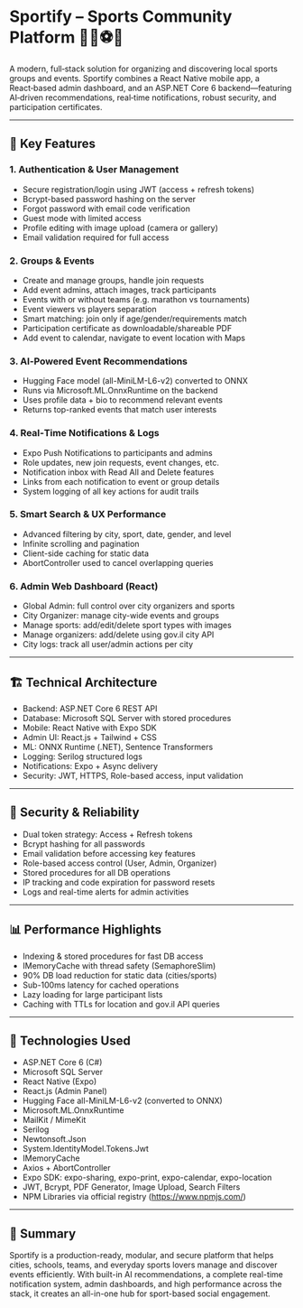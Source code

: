 # Sportify – Sports Community Platform 🏃‍♂️⚽🏀

A modern, full‑stack solution for organizing and discovering local sports groups and events. Sportify combines a React Native mobile app, a React‑based admin dashboard, and an ASP.NET Core 6 backend—featuring AI‑driven recommendations, real‑time notifications, robust security, and participation certificates.

---

## 🌟 Key Features

### 1. Authentication & User Management
- Secure registration/login using JWT (access + refresh tokens)
- Bcrypt-based password hashing on the server
- Forgot password with email code verification
- Guest mode with limited access
- Profile editing with image upload (camera or gallery)
- Email validation required for full access

### 2. Groups & Events
- Create and manage groups, handle join requests
- Add event admins, attach images, track participants
- Events with or without teams (e.g. marathon vs tournaments)
- Event viewers vs players separation
- Smart matching: join only if age/gender/requirements match
- Participation certificate as downloadable/shareable PDF
- Add event to calendar, navigate to event location with Maps

### 3. AI‑Powered Event Recommendations
- Hugging Face model (all-MiniLM-L6-v2) converted to ONNX
- Runs via Microsoft.ML.OnnxRuntime on the backend
- Uses profile data + bio to recommend relevant events
- Returns top-ranked events that match user interests

### 4. Real‑Time Notifications & Logs
- Expo Push Notifications to participants and admins
- Role updates, new join requests, event changes, etc.
- Notification inbox with Read All and Delete features
- Links from each notification to event or group details
- System logging of all key actions for audit trails

### 5. Smart Search & UX Performance
- Advanced filtering by city, sport, date, gender, and level
- Infinite scrolling and pagination
- Client-side caching for static data
- AbortController used to cancel overlapping queries

### 6. Admin Web Dashboard (React)
- Global Admin: full control over city organizers and sports
- City Organizer: manage city-wide events and groups
- Manage sports: add/edit/delete sport types with images
- Manage organizers: add/delete using gov.il city API
- City logs: track all user/admin actions per city

---

## 🏗️ Technical Architecture

- Backend: ASP.NET Core 6 REST API
- Database: Microsoft SQL Server with stored procedures
- Mobile: React Native with Expo SDK
- Admin UI: React.js + Tailwind + CSS
- ML: ONNX Runtime (.NET), Sentence Transformers
- Logging: Serilog structured logs
- Notifications: Expo + Async delivery
- Security: JWT, HTTPS, Role-based access, input validation

---

## 🔐 Security & Reliability

- Dual token strategy: Access + Refresh tokens
- Bcrypt hashing for all passwords
- Email validation before accessing key features
- Role-based access control (User, Admin, Organizer)
- Stored procedures for all DB operations
- IP tracking and code expiration for password resets
- Logs and real-time alerts for admin activities

---

## 📊 Performance Highlights

- Indexing & stored procedures for fast DB access
- IMemoryCache with thread safety (SemaphoreSlim)
- 90% DB load reduction for static data (cities/sports)
- Sub-100ms latency for cached operations
- Lazy loading for large participant lists
- Caching with TTLs for location and gov.il API queries

---

## 🧠 Technologies Used

- ASP.NET Core 6 (C#)
- Microsoft SQL Server
- React Native (Expo)
- React.js (Admin Panel)
- Hugging Face all-MiniLM-L6-v2 (converted to ONNX)
- Microsoft.ML.OnnxRuntime
- MailKit / MimeKit
- Serilog
- Newtonsoft.Json
- System.IdentityModel.Tokens.Jwt
- IMemoryCache
- Axios + AbortController
- Expo SDK: expo-sharing, expo-print, expo-calendar, expo-location
- JWT, Bcrypt, PDF Generator, Image Upload, Search Filters
- NPM Libraries via official registry (https://www.npmjs.com/)

---

## 📌 Summary

Sportify is a production-ready, modular, and secure platform that helps cities, schools, teams, and everyday sports lovers manage and discover events efficiently. With built-in AI recommendations, a complete real-time notification system, admin dashboards, and high performance across the stack, it creates an all-in-one hub for sport-based social engagement.

